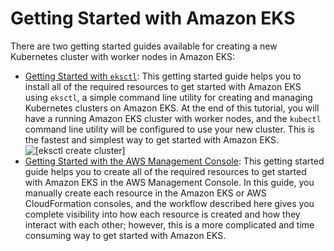 # Getting Started with Amazon EKS<a name="getting-started"></a>

There are two getting started guides available for creating a new Kubernetes cluster with worker nodes in Amazon EKS:
+ [Getting Started with `eksctl`](getting-started-eksctl.md): This getting started guide helps you to install all of the required resources to get started with Amazon EKS using `eksctl`, a simple command line utility for creating and managing Kubernetes clusters on Amazon EKS\. At the end of this tutorial, you will have a running Amazon EKS cluster with worker nodes, and the `kubectl` command line utility will be configured to use your new cluster\. This is the fastest and simplest way to get started with Amazon EKS\.  
![\[eksctl create cluster\]](http://docs.aws.amazon.com/eks/latest/userguide/images/eksctl-create-cluster.gif)
+ [Getting Started with the AWS Management Console](getting-started-console.md): This getting started guide helps you to create all of the required resources to get started with Amazon EKS in the AWS Management Console\. In this guide, you manually create each resource in the Amazon EKS or AWS CloudFormation consoles, and the workflow described here gives you complete visibility into how each resource is created and how they interact with each other; however, this is a more complicated and time consuming way to get started with Amazon EKS\.